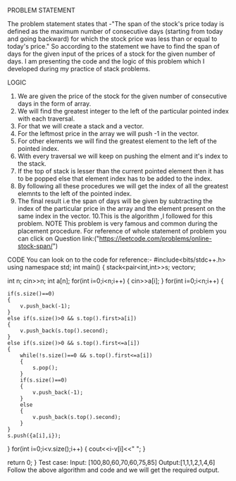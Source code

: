 PROBLEM STATEMENT

The problem statement states that -"The span of the stock's price today is defined as the maximum number of consecutive days (starting from today and going backward) for which the stock price was less than or equal to today's price."
So according to the statement we have to find the span of days for the given input of the prices of a stock for the given number of days.
I am presenting the code and the logic of this problem which I developed during my practice of stack problems.

LOGIC

1.	We are given the price of the stock for the given number of consecutive days in the form of array.
2.	We will find the greatest integer to the left of the particular pointed index with each traversal.
3.	For that we will create a stack and a vector.
4.	For the leftmost price in the array we will push -1 in the vector.
5.	For other elements we will find the greatest element to the left of the pointed index.
6.	With every traversal we will keep on pushing the elment and it's index to the stack.
7.	If the top of stack is lesser than the current pointed element then it has to be popped else that element index has to be added to the index.
8.	By following all these procedures we will get the index of all the greatest elemnts to the left of the pointed index.
9.	The final result i.e the span of days will be given by subtracting the index of the particular price in the array and the element present on the same index in the vector. 10.This is the algorithm ,I followed for this problem.
NOTE
This problem is very famous and common during the placement procedure. For reference of whole statement of problem you can click on Question link:("https://leetcode.com/problems/online-stock-span/")

CODE
You can look on to the code for reference:-
#include<bits/stdc++.h>
using namespace std;
int main()
{
stack<pair<int,int>>s;
vector<int>v;

int n;
cin>>n;
int a[n];
for(int i=0;i<n;i++)
{
    cin>>a[i];
}
for(int i=0;i<n;i++)
{

    if(s.size()==0)
    {
        v.push_back(-1);
    }
    else if(s.size()>0 && s.top().first>a[i])
    {
        v.push_back(s.top().second);
    }
    else if(s.size()>0 && s.top().first<=a[i])
    {
        while(!s.size()==0 && s.top().first<=a[i])
        {
            s.pop();
        }
        if(s.size()==0)
        {
            v.push_back(-1);
        }
        else
        {
            v.push_back(s.top().second);
        }
    }
    s.push({a[i],i});
}
for(int i=0;i<v.size();i++)
{
    cout<<i-v[i]<<" ";
}

return 0;
}
Test case:
Input: [100,80,60,70,60,75,85]
Output:[1,1,1,2,1,4,6]
Follow the above algorithm and code and we will get the required output.


